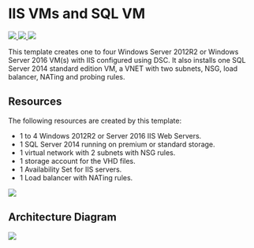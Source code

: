 # IIS VMs and SQL VM

<a href="https://portal.azure.com/#create/Microsoft.Template/uri/https%3A%2F%2Fgithub.com%2Ffixx220%2FARMTemplates%2Fmaster%2FIIS-4VM-SQL-1VM%2Fazuredeploy.json" target="_blank">
    <img src="http://azuredeploy.net/deploybutton.png" />
</a>
<a href="https://portal.azure.us/#create/Microsoft.Template/uri/https%3A%2F%2Fgithub.com%2Ffixx220%2FARMTemplates%2Fmaster%2FIIS-4VM-SQL-1VM%2Fazuredeploy.json" target="_blank">
    <img src="http://azuredeploy.net/AzureGov.png" />
</a>
<a href="http://armviz.io/#/?load=https%3A%2F%2Fgithub.com%2Ffixx220%2FARMTemplates%2Fmaster%2FIIS-4VM-SQL-1VM%2Fazuredeploy.json" target="_blank">
    <img src="http://armviz.io/visualizebutton.png"/>
</a>

This template creates one to four Windows Server 2012R2 or Windows Server 2016 VM(s) with IIS configured using DSC. It also installs one SQL Server 2014 standard edition VM, a VNET with two subnets, NSG, load balancer, NATing and probing rules.

## Resources
The following resources are created by this template:
- 1 to 4 Windows 2012R2 or Server 2016 IIS Web Servers.
- 1 SQL Server 2014 running on premium or standard storage.
- 1 virtual network with 2 subnets with NSG rules.
- 1 storage account for the VHD files.
- 1 Availability Set for IIS servers.
- 1 Load balancer with NATing rules.


<img src="https://github.com/fixx220/ARMTemplates/master/IIS-4VM-SQL-1VM/images/resources.png" />


## Architecture Diagram
<img src="https://github.com/fixx220/ARMTemplates/master/IIS-4VM-SQL-1VM/images/architecture.png" />